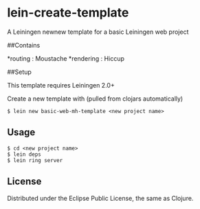 # lein-create-template

A Leiningen newnew template for a basic Leiningen web project

##Contains

*routing   : Moustache
*rendering : Hiccup

##Setup

This template requires Leiningen 2.0+

Create a new template with (pulled from clojars automatically)

    $ lein new basic-web-mh-template <new project name>
   			
## Usage

    $ cd <new project name>
    $ lein deps
    $ lein ring server


## License

Distributed under the Eclipse Public License, the same as Clojure.
